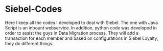 # Siebel-Codes
Here I keep all the codes I developed to deal with Siebel.
The one with Java Script is an inbount webservice.
In addition, python code was developed in order to assist the guys in Data Migration process. They will add a transaction for each member and based on configurations in Siebel Loyalty, they do different things.
